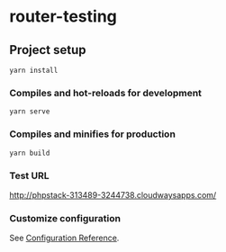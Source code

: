 # router-testing

## Project setup

```
yarn install
```

### Compiles and hot-reloads for development

```
yarn serve
```

### Compiles and minifies for production

```
yarn build
```

### Test URL

http://phpstack-313489-3244738.cloudwaysapps.com/

### Customize configuration

See [Configuration Reference](https://cli.vuejs.org/config/).
